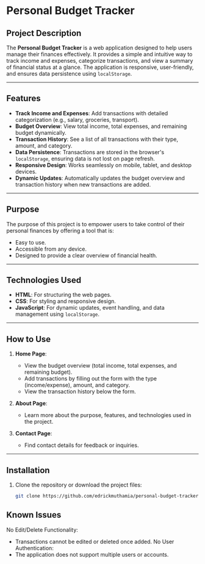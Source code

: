 # Personal Budget Tracker

## Project Description
The **Personal Budget Tracker** is a web application designed to help users manage their finances effectively. It provides a simple and intuitive way to track income and expenses, categorize transactions, and view a summary of financial status at a glance. The application is responsive, user-friendly, and ensures data persistence using `localStorage`.

---

## Features
- **Track Income and Expenses**: Add transactions with detailed categorization (e.g., salary, groceries, transport).
- **Budget Overview**: View total income, total expenses, and remaining budget dynamically.
- **Transaction History**: See a list of all transactions with their type, amount, and category.
- **Data Persistence**: Transactions are stored in the browser's `localStorage`, ensuring data is not lost on page refresh.
- **Responsive Design**: Works seamlessly on mobile, tablet, and desktop devices.
- **Dynamic Updates**: Automatically updates the budget overview and transaction history when new transactions are added.

---

## Purpose
The purpose of this project is to empower users to take control of their personal finances by offering a tool that is:
- Easy to use.
- Accessible from any device.
- Designed to provide a clear overview of financial health.

---

## Technologies Used
- **HTML**: For structuring the web pages.
- **CSS**: For styling and responsive design.
- **JavaScript**: For dynamic updates, event handling, and data management using `localStorage`.

---

## How to Use
1. **Home Page**:
   - View the budget overview (total income, total expenses, and remaining budget).
   - Add transactions by filling out the form with the type (income/expense), amount, and category.
   - View the transaction history below the form.

2. **About Page**:
   - Learn more about the purpose, features, and technologies used in the project.

3. **Contact Page**:
   - Find contact details for feedback or inquiries.

---

## Installation
1. Clone the repository or download the project files:
   ```bash
   git clone https://github.com/edrickmuthamia/personal-budget-tracker.git


## Known Issues
No Edit/Delete Functionality: 
-  Transactions cannot be edited or deleted once added.
No User Authentication: 
- The application does not support multiple users or accounts.

